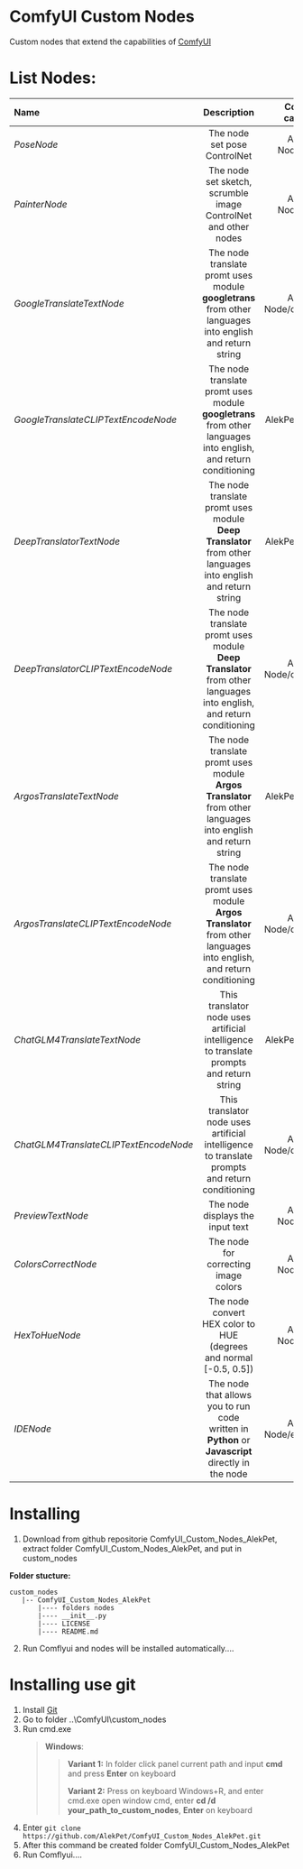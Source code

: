 # ComfyUI Custom Nodes

Custom nodes that extend the capabilities of [ComfyUI](https://github.com/comfyanonymous/ComfyUI)

# List Nodes:

| Name                                  |                                                     Description                                                      |     ComfyUI category      |
| :------------------------------------ | :------------------------------------------------------------------------------------------------------------------: | :-----------------------: |
| _PoseNode_                            |                                             The node set pose ControlNet                                             |    AlekPet Node/image     |
| _PainterNode_                         |                            The node set sketch, scrumble image ControlNet and other nodes                            |    AlekPet Node/image     |
| _GoogleTranslateTextNode_             |       The node translate promt uses module **googletrans** from other languages into english and return string       | AlekPet Node/conditioning |
| _GoogleTranslateCLIPTextEncodeNode_   |   The node translate promt uses module **googletrans** from other languages into english, and return conditioning    |     AlekPet Node/text     |
| _DeepTranslatorTextNode_              |     The node translate promt uses module **Deep Translator** from other languages into english and return string     |     AlekPet Node/text     |
| _DeepTranslatorCLIPTextEncodeNode_    | The node translate promt uses module **Deep Translator** from other languages into english, and return conditioning  | AlekPet Node/conditioning |
| _ArgosTranslateTextNode_              |    The node translate promt uses module **Argos Translator** from other languages into english and return string     |     AlekPet Node/text     |
| _ArgosTranslateCLIPTextEncodeNode_    | The node translate promt uses module **Argos Translator** from other languages into english, and return conditioning | AlekPet Node/conditioning |
| _ChatGLM4TranslateTextNode_           |               This translator node uses artificial intelligence to translate prompts and return string               |     AlekPet Node/text     |
| _ChatGLM4TranslateCLIPTextEncodeNode_ |            This translator node uses artificial intelligence to translate prompts and return conditioning            | AlekPet Node/conditioning |
| _PreviewTextNode_                     |                                           The node displays the input text                                           |    AlekPet Node/extras    |
| _ColorsCorrectNode_                   |                                         The node for correcting image colors                                         |    AlekPet Node/extras    |
| _HexToHueNode_                        |                          The node convert HEX color to HUE (degrees and normal [-0.5, 0.5])                          |    AlekPet Node/extras    |
| _IDENode_                             |          The node that allows you to run code written in **Python** or **Javascript** directly in the node           | AlekPet Node/experiments  |

# Installing

1. Download from github repositorie ComfyUI_Custom_Nodes_AlekPet, extract folder ComfyUI_Custom_Nodes_AlekPet, and put in custom_nodes

**Folder stucture:**

```
custom_nodes
   |-- ComfyUI_Custom_Nodes_AlekPet
       |---- folders nodes
       |---- __init__.py
       |---- LICENSE
       |---- README.md
```

2. Run Comflyui and nodes will be installed automatically....

# Installing use git

1. Install [Git](https://git-scm.com/)
2. Go to folder ..\ComfyUI\custom_nodes
3. Run cmd.exe
   > **Windows**:
   >
   > > **Variant 1:** In folder click panel current path and input **cmd** and press **Enter** on keyboard
   > >
   > > **Variant 2:** Press on keyboard Windows+R, and enter cmd.exe open window cmd, enter **cd /d your_path_to_custom_nodes**, **Enter** on keyboard
4. Enter `git clone https://github.com/AlekPet/ComfyUI_Custom_Nodes_AlekPet.git`
5. After this command be created folder ComfyUI_Custom_Nodes_AlekPet
6. Run Comflyui....

